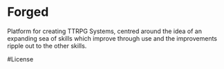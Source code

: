 # Forged

Platform for creating TTRPG Systems, centred around the idea of an expanding sea of skills which improve through use and the improvements ripple out to the other skills.

#License
